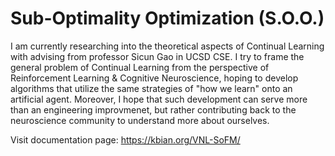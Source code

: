 # Sub-Optimality Optimization (S.O.O.)
I am currently researching into the theoretical aspects of Continual Learning with advising from professor Sicun Gao in UCSD CSE. I try to frame the general problem of Continual Learning from the perspective of Reinforcement Learning & Cognitive Neuroscience, hoping to develop algorithms that utilize the same strategies of "how we learn" onto an artificial agent. Moreover, I hope that such development can serve more than an engineering improvmenet, but rather contributing back to the neuroscience community to understand more about ourselves.

Visit documentation page: https://kbian.org/VNL-SoFM/